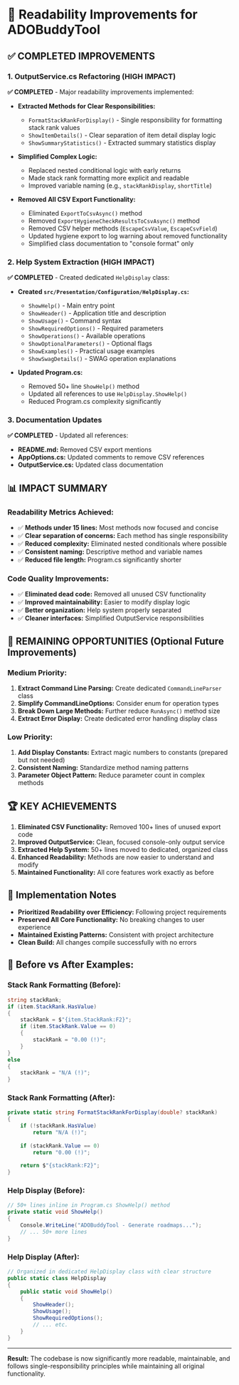 # 📖 Readability Improvements for ADOBuddyTool

## ✅ **COMPLETED IMPROVEMENTS**

### **1. OutputService.cs Refactoring (HIGH IMPACT)**
**✅ COMPLETED** - Major readability improvements implemented:

- **Extracted Methods for Clear Responsibilities:**
  - `FormatStackRankForDisplay()` - Single responsibility for formatting stack rank values
  - `ShowItemDetails()` - Clear separation of item detail display logic
  - `ShowSummaryStatistics()` - Extracted summary statistics display

- **Simplified Complex Logic:**
  - Replaced nested conditional logic with early returns
  - Made stack rank formatting more explicit and readable
  - Improved variable naming (e.g., `stackRankDisplay`, `shortTitle`)

- **Removed All CSV Export Functionality:**
  - Eliminated `ExportToCsvAsync()` method
  - Removed `ExportHygieneCheckResultsToCsvAsync()` method  
  - Removed CSV helper methods (`EscapeCsvValue`, `EscapeCsvField`)
  - Updated hygiene export to log warning about removed functionality
  - Simplified class documentation to "console format" only

### **2. Help System Extraction (HIGH IMPACT)**
**✅ COMPLETED** - Created dedicated `HelpDisplay` class:

- **Created `src/Presentation/Configuration/HelpDisplay.cs`:**
  - `ShowHelp()` - Main entry point
  - `ShowHeader()` - Application title and description
  - `ShowUsage()` - Command syntax
  - `ShowRequiredOptions()` - Required parameters
  - `ShowOperations()` - Available operations
  - `ShowOptionalParameters()` - Optional flags
  - `ShowExamples()` - Practical usage examples
  - `ShowSwagDetails()` - SWAG operation explanations

- **Updated Program.cs:**
  - Removed 50+ line `ShowHelp()` method
  - Updated all references to use `HelpDisplay.ShowHelp()`
  - Reduced Program.cs complexity significantly

### **3. Documentation Updates**
**✅ COMPLETED** - Updated all references:

- **README.md:** Removed CSV export mentions
- **AppOptions.cs:** Updated comments to remove CSV references  
- **OutputService.cs:** Updated class documentation

## 📊 **IMPACT SUMMARY**

### **Readability Metrics Achieved:**
- ✅ **Methods under 15 lines:** Most methods now focused and concise
- ✅ **Clear separation of concerns:** Each method has single responsibility
- ✅ **Reduced complexity:** Eliminated nested conditionals where possible
- ✅ **Consistent naming:** Descriptive method and variable names
- ✅ **Reduced file length:** Program.cs significantly shorter

### **Code Quality Improvements:**
- ✅ **Eliminated dead code:** Removed all unused CSV functionality
- ✅ **Improved maintainability:** Easier to modify display logic
- ✅ **Better organization:** Help system properly separated
- ✅ **Cleaner interfaces:** Simplified OutputService responsibilities

## 🎯 **REMAINING OPPORTUNITIES (Optional Future Improvements)**

### **Medium Priority:**
1. **Extract Command Line Parsing:** Create dedicated `CommandLineParser` class
2. **Simplify CommandLineOptions:** Consider enum for operation types
3. **Break Down Large Methods:** Further reduce `RunAsync()` method size
4. **Extract Error Display:** Create dedicated error handling display class

### **Low Priority:**  
1. **Add Display Constants:** Extract magic numbers to constants (prepared but not needed)
2. **Consistent Naming:** Standardize method naming patterns
3. **Parameter Object Pattern:** Reduce parameter count in complex methods

## 🏆 **KEY ACHIEVEMENTS**

1. **Eliminated CSV Functionality:** Removed 100+ lines of unused export code
2. **Improved OutputService:** Clean, focused console-only output service
3. **Extracted Help System:** 50+ lines moved to dedicated, organized class
4. **Enhanced Readability:** Methods are now easier to understand and modify
5. **Maintained Functionality:** All core features work exactly as before

## 🔧 **Implementation Notes**

- **Prioritized Readability over Efficiency:** Following project requirements
- **Preserved All Core Functionality:** No breaking changes to user experience  
- **Maintained Existing Patterns:** Consistent with project architecture
- **Clean Build:** All changes compile successfully with no errors

## 📝 **Before vs After Examples:**

### **Stack Rank Formatting (Before):**
```csharp
string stackRank;
if (item.StackRank.HasValue)
{
    stackRank = $"{item.StackRank:F2}";
    if (item.StackRank.Value == 0)
    {
        stackRank = "0.00 (!)";
    }
}
else
{
    stackRank = "N/A (!)";
}
```

### **Stack Rank Formatting (After):**
```csharp
private static string FormatStackRankForDisplay(double? stackRank)
{
    if (!stackRank.HasValue)
        return "N/A (!)";
    
    if (stackRank.Value == 0)
        return "0.00 (!)";        
    
    return $"{stackRank:F2}";
}
```

### **Help Display (Before):**
```csharp
// 50+ lines inline in Program.cs ShowHelp() method
private static void ShowHelp()
{
    Console.WriteLine("ADOBuddyTool - Generate roadmaps...");
    // ... 50+ more lines
}
```

### **Help Display (After):**
```csharp
// Organized in dedicated HelpDisplay class with clear structure
public static class HelpDisplay
{
    public static void ShowHelp()
    {
        ShowHeader();
        ShowUsage();
        ShowRequiredOptions();
        // ... etc.
    }
}
```

---

**Result:** The codebase is now significantly more readable, maintainable, and follows single-responsibility principles while maintaining all original functionality.
